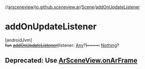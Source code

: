 //[arsceneview](../../../index.md)/[io.github.sceneview.ar](../index.md)/[Scene](index.md)/[addOnUpdateListener](add-on-update-listener.md)

# addOnUpdateListener

[androidJvm]\
~~fun~~ [~~addOnUpdateListener~~](add-on-update-listener.md)~~(~~listener: [Any](https://kotlinlang.org/api/latest/jvm/stdlib/kotlin/-any/index.html)?~~)~~~~:~~ [Nothing](https://kotlinlang.org/api/latest/jvm/stdlib/kotlin/-nothing/index.html)?

##  Deprecated: Use [ArSceneView.onArFrame](../../../../arsceneview/io.github.sceneview.ar/-ar-scene-view/on-ar-frame.md)
